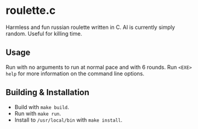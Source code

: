 # roulette.c
Harmless and fun russian roulette written in C. AI is currently simply random. Useful for killing time.

## Usage
Run with no arguments to run at normal pace and with 6 rounds. Run `<EXE> help` for more information on the command line options.

## Building & Installation
- Build with `make build`.
- Run with `make run`.
- Install to `/usr/local/bin` with `make install`.